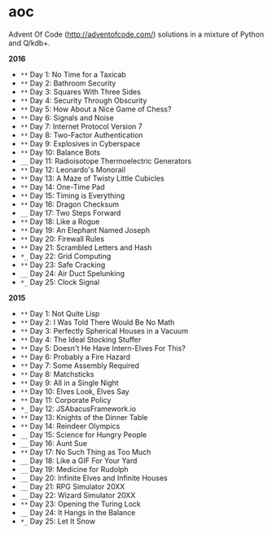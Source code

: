# aoc
Advent Of Code (http://adventofcode.com/) solutions in a mixture of Python and Q/kdb+.

**2016**

 - `**` Day 1: No Time for a Taxicab
 - `**` Day 2: Bathroom Security
 - `**` Day 3: Squares With Three Sides
 - `**` Day 4: Security Through Obscurity
 - `**` Day 5: How About a Nice Game of Chess?
 - `**` Day 6: Signals and Noise
 - `**` Day 7: Internet Protocol Version 7
 - `**` Day 8: Two-Factor Authentication
 - `**` Day 9: Explosives in Cyberspace
 - `**` Day 10: Balance Bots
 - `__` Day 11: Radioisotope Thermoelectric Generators
 - `**` Day 12: Leonardo's Monorail
 - `**` Day 13: A Maze of Twisty Little Cubicles
 - `**` Day 14: One-Time Pad
 - `**` Day 15: Timing is Everything
 - `**` Day 16: Dragon Checksum
 - `__` Day 17: Two Steps Forward
 - `**` Day 18: Like a Rogue
 - `**` Day 19: An Elephant Named Joseph
 - `**` Day 20: Firewall Rules
 - `**` Day 21: Scrambled Letters and Hash
 - `*_` Day 22: Grid Computing
 - `**` Day 23: Safe Cracking
 - `__` Day 24: Air Duct Spelunking
 - `*_` Day 25: Clock Signal

**2015**

 - `**` Day 1: Not Quite Lisp
 - `**` Day 2: I Was Told There Would Be No Math
 - `**` Day 3: Perfectly Spherical Houses in a Vacuum
 - `**` Day 4: The Ideal Stocking Stuffer
 - `**` Day 5: Doesn't He Have Intern-Elves For This?
 - `**` Day 6: Probably a Fire Hazard
 - `**` Day 7: Some Assembly Required
 - `**` Day 8: Matchsticks
 - `**` Day 9: All in a Single Night
 - `**` Day 10: Elves Look, Elves Say
 - `**` Day 11: Corporate Policy
 - `*_` Day 12: JSAbacusFramework.io
 - `**` Day 13: Knights of the Dinner Table
 - `**` Day 14: Reindeer Olympics
 - `__` Day 15: Science for Hungry People
 - `__` Day 16: Aunt Sue
 - `**` Day 17: No Such Thing as Too Much
 - `__` Day 18: Like a GIF For Your Yard
 - `__` Day 19: Medicine for Rudolph
 - `__` Day 20: Infinite Elves and Infinite Houses
 - `__` Day 21: RPG Simulator 20XX
 - `__` Day 22: Wizard Simulator 20XX
 - `**` Day 23: Opening the Turing Lock
 - `__` Day 24: It Hangs in the Balance
 - `*_` Day 25: Let It Snow
